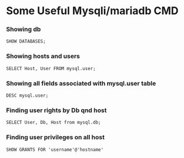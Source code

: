 # Some Useful Mysqli/mariadb CMD
### Showing db
`SHOW DATABASES;`
### Showing hosts and users
`SELECT Host, User FROM mysql.user;`
### Showing all fields associated with mysql.user table
`DESC mysql.user;`
###  Finding user rights by Db qnd host
`SELECT User, Db, Host from mysql.db;`
###  Finding user privileges on all host
`SHOW GRANTS FOR 'username'@'hostname'`
